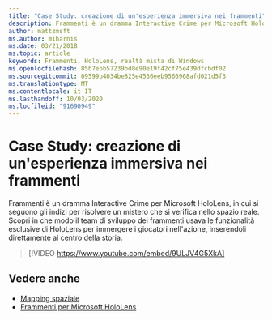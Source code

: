 ```yaml
---
title: "Case Study: creazione di un'esperienza immersiva nei frammenti"
description: Frammenti è un dramma Interactive Crime per Microsoft HoloLens, in cui si seguono gli indizi per risolvere un mistero che si verifica nello spazio reale.
author: mattzmsft
ms.author: miharnis
ms.date: 03/21/2018
ms.topic: article
keywords: Frammenti, HoloLens, realtà mista di Windows
ms.openlocfilehash: 85b7ebb57239bd8e90e19f42cf75e439dfcbdf02
ms.sourcegitcommit: 09599b4034be825e4536eeb9566968afd021d5f3
ms.translationtype: MT
ms.contentlocale: it-IT
ms.lasthandoff: 10/03/2020
ms.locfileid: "91690949"
---
```

# <a name="case-study---creating-an-immersive-experience-in-fragments"></a>Case Study: creazione di un'esperienza immersiva nei frammenti

Frammenti è un dramma Interactive Crime per Microsoft HoloLens, in cui si seguono gli indizi per risolvere un mistero che si verifica nello spazio reale. Scopri in che modo il team di sviluppo dei frammenti usava le funzionalità esclusive di HoloLens per immergere i giocatori nell'azione, inserendoli direttamente al centro della storia.



>[!VIDEO https://www.youtube.com/embed/9ULJV4G5XkA]

## <a name="see-also"></a>Vedere anche
* [Mapping spaziale](../design/spatial-mapping.md)
* [Frammenti per Microsoft HoloLens](https://www.microsoft.com/p/fragments/9nblggh5ggm8)
